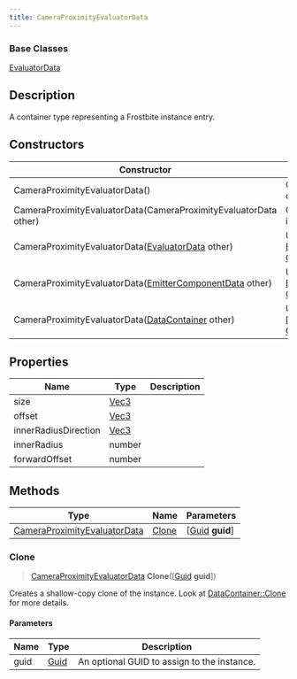 ```yaml
---
title: CameraProximityEvaluatorData
---
```

### Base Classes

[EvaluatorData](EvaluatorData)

## Description

A container type representing a Frostbite instance entry.

## Constructors

| Constructor                                                                             | Description                                                                                                                                     |
| --------------------------------------------------------------------------------------- | ----------------------------------------------------------------------------------------------------------------------------------------------- |
| CameraProximityEvaluatorData()                                                          | Create a new instance of this container type.                                                                                                   |
| CameraProximityEvaluatorData(CameraProximityEvaluatorData other)                        | Create a reference copy of an instance of the same type.                                                                                        |
| CameraProximityEvaluatorData([EvaluatorData](EvaluatorData) other)                      | Upcast an instance of type [EvaluatorData](EvaluatorData) to [CameraProximityEvaluatorData](CameraProximityEvaluatorData).                      |
| CameraProximityEvaluatorData([EmitterComponentData](EmitterComponentData) other)        | Upcast an instance of type [EmitterComponentData](EmitterComponentData) to [CameraProximityEvaluatorData](CameraProximityEvaluatorData).        |
| CameraProximityEvaluatorData([DataContainer](/vext/ref/shared/class/datacontainer) other) | Upcast an instance of type [DataContainer](/vext/ref/shared/class/datacontainer) to [CameraProximityEvaluatorData](CameraProximityEvaluatorData). |

## Properties

| Name                 | Type                              | Description |
| -------------------- | --------------------------------- | ----------- |
| size                 | [Vec3](/vext/ref/shared/class/Vec3) |             |
| offset               | [Vec3](/vext/ref/shared/class/Vec3) |             |
| innerRadiusDirection | [Vec3](/vext/ref/shared/class/Vec3) |             |
| innerRadius          | number                            |             |
| forwardOffset        | number                            |             |

## Methods

| Type                                                         | Name            | Parameters                                     |
| ------------------------------------------------------------ | --------------- | ---------------------------------------------- |
| [CameraProximityEvaluatorData](CameraProximityEvaluatorData) | [Clone](#clone) | \[[Guid](/vext/ref/shared/class/guid) **guid**\] |

### Clone

> [CameraProximityEvaluatorData](CameraProximityEvaluatorData) **Clone**(\[[Guid](/vext/ref/shared/class/guid) **guid**\])

Creates a shallow-copy clone of the instance. Look at [DataContainer::Clone](/vext/ref/shared/class/datacontainer#clone) for more details.

#### Parameters

| Name | Type         | Description                                 |
| ---- | ------------ | ------------------------------------------- |
| guid | [Guid](Guid) | An optional GUID to assign to the instance. |
